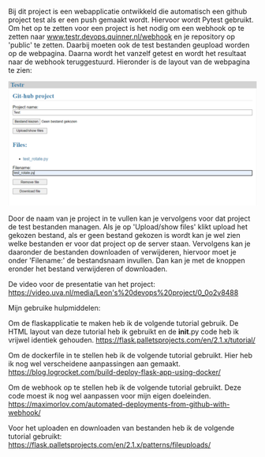 Bij dit project is een webapplicatie ontwikkeld die automatisch een github project test als er een push gemaakt wordt. Hiervoor wordt Pytest gebruikt. Om het op te zetten voor een project is het nodig om een webhook op te zetten naar www.testr.devops.quinner.nl/webhook en je repository op 'public' te zetten. Daarbij moeten ook de test bestanden geupload worden op de webpagina. Daarna wordt het vanzelf getest en wordt het resultaat naar de webhook teruggestuurd.
Hieronder is de layout van de webpagina te zien:

!["Webpage"](/doc/webpage.jpeg)

Door de naam van je project in te vullen kan je vervolgens voor dat project de test bestanden managen. Als je op 'Upload/show files' klikt upload het gekozen bestand, als er geen bestand gekozen is wordt kan je wel zien welke bestanden er voor dat project op de server staan. Vervolgens kan je daaronder de bestanden downloaden of verwijderen, hiervoor moet je onder 'Filename:' de bestandsnaam invullen. Dan kan je met de knoppen eronder het bestand verwijderen of downloaden.

De video voor de presentatie van het project:
https://video.uva.nl/media/Leon's%20devops%20project/0_0o2v8488

Mijn gebruike hulpmiddelen:

Om de flaskapplicatie te maken heb ik de volgende tutorial gebruik. De HTML layout van deze tutorial heb ik gebruikt en de __init__.py code heb ik vrijwel identiek gehouden.
https://flask.palletsprojects.com/en/2.1.x/tutorial/

Om de dockerfile in te stellen heb ik de volgende tutorial gebruikt. Hier heb ik nog wel verscheidene aanpassingen aan gemaakt.
https://blog.logrocket.com/build-deploy-flask-app-using-docker/

Om de webhook op te stellen heb ik de volgende tutorial gebruikt. Deze code moest ik nog wel aanpassen voor mijn eigen doeleinden.
https://maximorlov.com/automated-deployments-from-github-with-webhook/

Voor het uploaden en downloaden van bestanden heb ik de volgende tutorial gebruikt:
https://flask.palletsprojects.com/en/2.1.x/patterns/fileuploads/
